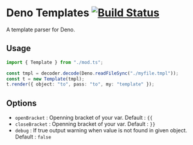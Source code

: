 # Deno Templates [![Build Status](https://travis-ci.org/zekth/deno-templates.svg?branch=master)](https://travis-ci.org/zekth/deno-templates)

A template parser for Deno.

## Usage

```ts
import { Template } from "./mod.ts";

const tmpl = decoder.decode(Deno.readFileSync("./myfile.tmpl"));
const t = new Template(tmpl);
t.render({ object: "to", pass: "to", my: "template" });
```

## Options

- `openBracket` : Openning bracket of your var. Default : `{{`
- `closeBracket` : Openning bracket of your var. Default : `}}`
- `debug` : If true output warning when value is not found in given object. Default : `false`
